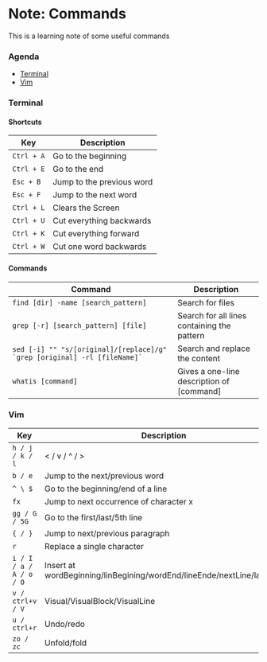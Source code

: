 # Note: Commands
This is a learning note of some useful commands
### Agenda
* [Terminal](#terminal)
* [Vim](#vim)

### Terminal
#### Shortcuts
| Key | Description |
| ----------- | ----------- |
| `Ctrl + A` | Go to the beginning |
| `Ctrl + E` | Go to the end |
| `Esc + B` | Jump to the previous word |
| `Esc + F` | Jump to the next word |
| `Ctrl + L` | Clears the Screen |
| `Ctrl + U` | Cut everything backwards |
| `Ctrl + K` | Cut everything forward |
| `Ctrl + W` | Cut one word backwards |

#### Commands
| Command | Description |
| ----------- | ----------- |
| `find [dir] -name [search_pattern]` | Search for files |
| `grep [-r] [search_pattern] [file]` | Search for all lines containing the pattern |
| ``sed [-i] "" "s/[original]/[replace]/g" `grep [original] -rl [fileName]` `` | Search and replace the content | 
| `whatis [command]` | Gives a one-line description of [command] |

### Vim
| Key | Description |
| ----------- | ----------- |
| `h / j / k / l` | \< / v / ^ / \> |
| `b / e` | Jump to the next/previous word |
| `^ \ $` | Go to the beginning/end of a line |
| `fx` | Jump to next occurrence of character x |
| `gg / G / 5G`| Go to the first/last/5th line |
| `{ / }` | Jump to next/previous paragraph |
| `r` | Replace a single character |
| `i / I / a / A / o / O` | Insert at wordBeginning/linBegining/wordEnd/lineEnde/nextLine/lastLine |
| `v / ctrl+v / V` | Visual/VisualBlock/VisualLine |
| `u / ctrl+r` | Undo/redo |
| `zo / zc` | Unfold/fold |
